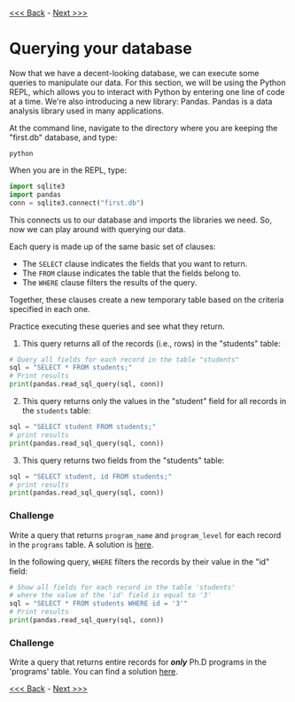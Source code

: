 [<<< Back](6-buildtable_challenge.md) - [Next >>>](8-innerjoin.md)

# Querying your database

Now that we have a decent-looking database, we can execute some queries to manipulate our data. For this section, we will be using the Python REPL, which allows you to interact with Python by entering one line of code at a time. We're also introducing a new library: Pandas. Pandas is a data analysis library used in many applications.

At the command line, navigate to the directory where you are keeping the "first.db" database, and type:

```
python
```

When you are in the REPL, type:

```python
import sqlite3
import pandas
conn = sqlite3.connect("first.db")
```

This connects us to our database and imports the libraries we need. So, now we can play around with querying our data.

Each query is made up of the same basic set of clauses:

- The `SELECT` clause indicates the fields that you want to return.
- The `FROM` clause indicates the table that the fields belong to.
- The `WHERE` clause filters the results of the query.

Together, these clauses create a new temporary table based on the criteria specified in each one.

Practice executing these queries and see what they return.

1. This query returns all of the records (i.e., rows) in the "students" table:

```python
# Query all fields for each record in the table "students"
sql = "SELECT * FROM students;"
# Print results
print(pandas.read_sql_query(sql, conn))
```

2. This query returns only the values in the "student" field for all records in the `students` table:

```python
sql = "SELECT student FROM students;"
# print results
print(pandas.read_sql_query(sql, conn))
```

3. This query returns two fields from the "students" table:

```python
sql = "SELECT student, id FROM students;"
# print results
print(pandas.read_sql_query(sql, conn))
```

### Challenge

Write a query that returns `program_name` and `program_level` for each record in the `programs` table. A solution is [here](solution3.sql).

In the following query, `WHERE` filters the records by their value in the "id" field:

```python
# Show all fields for each record in the table 'students' 
# where the value of the 'id' field is equal to '3'
sql = "SELECT * FROM students WHERE id = '3'"
# Print results
print(pandas.read_sql_query(sql, conn))
```

### Challenge

Write a query that returns entire records for _**only**_ Ph.D programs in the 'programs' table. You can find a solution [here](solution4.sql).

[<<< Back](6-buildtable_challenge.md) - [Next >>>](8-innerjoin.md)
